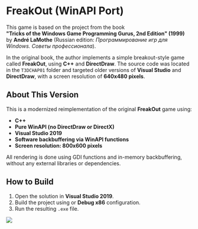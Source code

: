 # FreakOut (WinAPI Port)

This game is based on the project from the book  
**"Tricks of the Windows Game Programming Gurus, 2nd Edition" (1999)**  
by **André LaMothe** (Russian edition: _Программирование игр для Windows. Советы профессионала_).

In the original book, the author implements a simple breakout-style game called **FreakOut**, using **C++** and **DirectDraw**. The source code was located in the `T3DCHAP01` folder and targeted older versions of **Visual Studio** and **DirectDraw**, with a screen resolution of **640x480 pixels**.

## About This Version

This is a modernized reimplementation of the original **FreakOut** game using:

- **C++**
- **Pure WinAPI (no DirectDraw or DirectX)**
- **Visual Studio 2019**
- **Software backbuffering via WinAPI functions**
- **Screen resolution: 800x600 pixels**

All rendering is done using GDI functions and in-memory backbuffering, without any external libraries or dependencies.

## How to Build

1. Open the solution in **Visual Studio 2019**.
2. Build the project using or **Debug x86** configuration.
3. Run the resulting `.exe` file.

<img src="https://github.com/ed-kurlyak/freakout-remastered/blob/main/pics/freakout.png">
